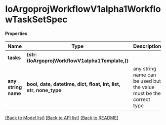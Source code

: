# IoArgoprojWorkflowV1alpha1WorkflowTaskSetSpec

#### Properties
Name | Type | Description | Notes
------------ | ------------- | ------------- | -------------
**tasks** | **{str: (IoArgoprojWorkflowV1alpha1Template,)}** |  | [optional] 
**any string name** | **bool, date, datetime, dict, float, int, list, str, none_type** | any string name can be used but the value must be the correct type | [optional]

[[Back to Model list]](../README.md#documentation-for-models) [[Back to API list]](../README.md#documentation-for-api-endpoints) [[Back to README]](../README.md)

